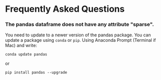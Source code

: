 # Frequently Asked Questions

### The pandas dataframe does not have any attribute "sparse". 
You need to update to a newer version of the pandas package. You can update a package using ```conda``` or ```pip```. Using Anaconda Prompt (Terminal if Mac) and write:
 ```Terminal
 conda update pandas
 ```
 or 
 ```Terminal
pip install pandas --upgrade
```
